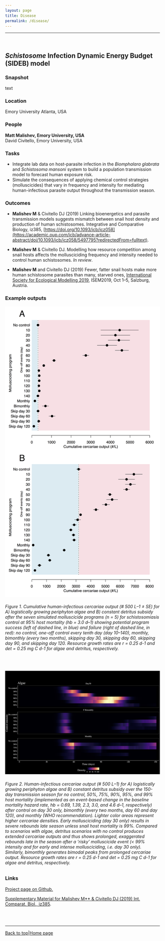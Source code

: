 ```yaml
---
layout: page
title: Disease
permalink: /disease/
---
```

<a id="top"></a>

******  
<br>  

## _Schistosome_ Infection Dynamic Energy Budget (SIDEB) model     

### Snapshot

text

### Location

Emory University Atlanta, USA

### People

**Matt Malishev, Emory University, USA**  
David Civitello, Emory University, USA    

### Tasks

* Integrate lab data on host-parasite infection in the _Biomphalara glabrata_ and _Schistosoma mansoni_ system to build a population transmission model to forecast human exposure risk.  
* Simulate the consequences of applying chemical control strategies (molluscicides) that vary in frequency and intensity for mediating human-infectious parasite output throughout the transmission season.    

### Outcomes

* **Malishev M** & Civitello DJ (2019) Linking bioenergetics and parasite transmission models suggests mismatch between snail host density and production of human schistosomes. Integrative and Comparative Biology, iz385, [https://doi.org/10.1093/icb/icz058](https://academic.oup.com/icb/advance-article-abstract/doi/10.1093/icb/icz058/5497795?redirectedFrom=fulltext).    

* **Malishev M** & Civitello DJ. Modelling how resource competition among snail hosts affects the mollusciciding frequency and intensity needed to control human schistosomes. _In review_.

* **Malishev M** and Civitello DJ (2019) Fewer, fatter snail hosts make more human schistosome parasites than many, starved ones, [International Society for Ecological Modelling 2019](https://www.elsevier.com/events/conferences/international-society-for-ecological-modelling-global-conference/programme), ISEM2019, Oct 1–5, Salzburg, Austria.        

### Example outputs  

![](img/disease1.png) 
###### Figure 1. Cumulative human-infectious cercariae output (# 500 L–1 ± SE) for A) logistically growing periphyton algae and B) constant detritus subsidy after the seven simulated molluscicide programs (n = 5) for schistosomiasis control at 95% host mortality (hb = 3.0 d–1) showing potential program success (left of dashed line, in blue) and failure (right of dashed line, in red): no control, one-off control every tenth day (day 10–140), monthly, bimonthly (every two months), skipping day 30, skipping day 60, skipping day 90, and skipping day 120. Resource growth rates are r = 0.25 d-1 and det = 0.25 mg C d-1 for algae and detritus, respectively.   

<br>

![](img/disease2.png)
###### Figure 2. Human-infectious cercariae output (# 500 L–1) for A) logistically growing periphyton algae and B) constant detritus subsidy over the 150-day transmission season for no control, 50%, 75%, 90%, 95%, and 99% host mortality (implemented as an event-based change in the baseline mortality hazard rate, hb = 0.69, 1.39, 2.3, 3.0, and 4.6 d–1, respectively) after control on day 30 only, bimonthly (every two months, day 60 and day 120), and monthly (WHO recommendation). Lighter color areas represent higher cercariae densities. Early mollusciciding (day 30 only) results in severe rebounds late season unless snail host mortality is 99%. Compared to scenarios with algae, detritus scenarios with no control produces extended cercariae outputs and thus shows prolonged, exaggerated rebounds late in the season after a ‘risky’ molluscicide event (< 99% intensity and for early and intense mollusciciding, i.e. day 30 only). Similarly, bimonthly generates bimodal peaks from prolonged cercariae output. Resource growth rates are r = 0.25 d-1 and det = 0.25 mg C d-1 for algae and detritus, respectively.     

### Links    

[Project page on Github.](https://github.com/darwinanddavis/SchistoIBM)  

[Supplementary Material for Malishev M** & Civitello DJ (2019) Int. Comparat. Biol., iz385](https://github.com/darwinanddavis/MalishevCivitello_SICB).                

<br>  
<br>  

******  

[Back to top](#top)|[Home page](./index.md)

